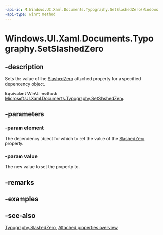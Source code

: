 ```yaml
---
-api-id: M:Windows.UI.Xaml.Documents.Typography.SetSlashedZero(Windows.UI.Xaml.DependencyObject,System.Boolean)
-api-type: winrt method
---
```


<!-- Method syntax
public void SetSlashedZero(Windows.UI.Xaml.DependencyObject element, System.Boolean value)
-->

# Windows.UI.Xaml.Documents.Typography.SetSlashedZero

## -description
Sets the value of the [SlashedZero](typography_slashedzero.md) attached property for a specified dependency object.

Equivalent WinUI method: [Microsoft.UI.Xaml.Documents.Typography.SetSlashedZero](/windows/winui/api/microsoft.ui.xaml.documents.typography.setslashedzero).

## -parameters
### -param element
The dependency object for which to set the value of the [SlashedZero](typography_slashedzero.md) property.

### -param value
The new value to set the property to.

## -remarks

## -examples

## -see-also

[Typography.SlashedZero](typography_slashedzero.md), [Attached properties overview](/windows/uwp/xaml-platform/attached-properties-overview)
